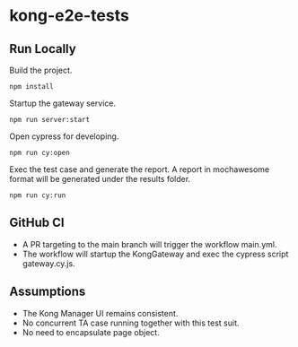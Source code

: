 # kong-e2e-tests

## Run Locally

Build the project.
```
npm install
```

Startup the gateway service.
```
npm run server:start
```

Open cypress for developing.
```
npm run cy:open
```

Exec the test case and generate the report.
A report in mochawesome format will be generated under the results folder.
```
npm run cy:run
```

## GitHub CI
- A PR targeting to the main branch will trigger the workflow main.yml. 
- The workflow will startup the KongGateway and exec the cypress script gateway.cy.js.

## Assumptions
- The Kong Manager UI remains consistent.
- No concurrent TA case running together with this test suit.
- No need to encapsulate page object.
